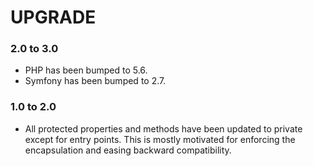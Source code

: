 # UPGRADE

### 2.0 to 3.0

 * PHP has been bumped to 5.6.
 * Symfony has been bumped to 2.7.
 
### 1.0 to 2.0

 * All protected properties and methods have been updated to private except for entry points. This is mostly motivated
   for enforcing the encapsulation and easing backward compatibility.
